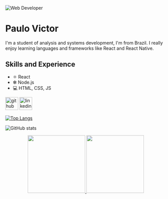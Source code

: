 ![Web Developer](https://media-exp1.licdn.com/dms/image/D4D16AQGPHLOAUdb5EQ/profile-displaybackgroundimage-shrink_350_1400/0/1667151172188?e=1672876800&v=beta&t=eeFVtQqetN1Ln2oFGb7JSYPi47TgPnKns_wLVOt35E8)

# Paulo Victor
I'm a student of analysis and systems development, I'm from Brazil. I really enjoy learning languages and frameworks like React and React Native.

## Skills and Experience
* ⚛ React
* ❇ Node.js
* 💻 HTML, CSS, JS


[<img src='https://cdn.jsdelivr.net/npm/simple-icons@3.0.1/icons/github.svg' alt='github' height='40'>](https://github.com/pv-oliveira)  [<img src='https://cdn.jsdelivr.net/npm/simple-icons@3.0.1/icons/linkedin.svg' alt='linkedin' height='40'>](https://www.linkedin.com/in/paulo-v-oliveira/)  

[![Top Langs](https://github-readme-stats.vercel.app/api/top-langs/?username=pv-oliveira)](https://github.com/anuraghazra/github-readme-stats)

![GitHub stats](https://github-readme-stats.vercel.app/api?username=pv-oliveira&show_icons=true)  


<div align="center">
  <a href="https://github.com/yandrakarine">
  <img height="180em" src="https://github-readme-stats.vercel.app/api?username=yandrakarine&show_icons=true&theme=dracula&include_all_commits=true&count_private=true"/>
  <img height="180em" src="https://github-readme-stats.vercel.app/api/top-langs/?username=yandrakarine&layout=compact&langs_count=7&theme=dracula"/>
</div>


